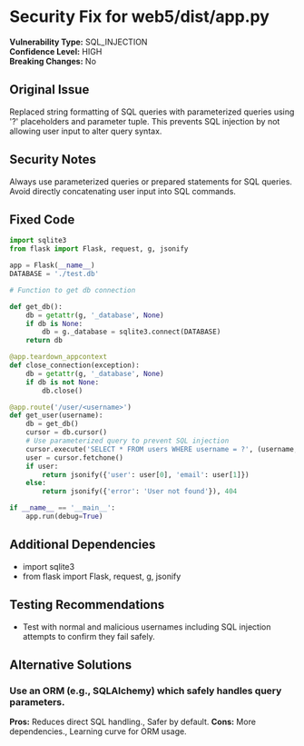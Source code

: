 # Security Fix for web5/dist/app.py

**Vulnerability Type:** SQL_INJECTION  
**Confidence Level:** HIGH  
**Breaking Changes:** No

## Original Issue
Replaced string formatting of SQL queries with parameterized queries using '?' placeholders and parameter tuple. This prevents SQL injection by not allowing user input to alter query syntax.

## Security Notes
Always use parameterized queries or prepared statements for SQL queries. Avoid directly concatenating user input into SQL commands.

## Fixed Code
```py
import sqlite3
from flask import Flask, request, g, jsonify

app = Flask(__name__)
DATABASE = './test.db'

# Function to get db connection

def get_db():
    db = getattr(g, '_database', None)
    if db is None:
        db = g._database = sqlite3.connect(DATABASE)
    return db

@app.teardown_appcontext
def close_connection(exception):
    db = getattr(g, '_database', None)
    if db is not None:
        db.close()

@app.route('/user/<username>')
def get_user(username):
    db = get_db()
    cursor = db.cursor()
    # Use parameterized query to prevent SQL injection
    cursor.execute('SELECT * FROM users WHERE username = ?', (username,))
    user = cursor.fetchone()
    if user:
        return jsonify({'user': user[0], 'email': user[1]})
    else:
        return jsonify({'error': 'User not found'}), 404

if __name__ == '__main__':
    app.run(debug=True)

```

## Additional Dependencies
- import sqlite3
- from flask import Flask, request, g, jsonify

## Testing Recommendations
- Test with normal and malicious usernames including SQL injection attempts to confirm they fail safely.

## Alternative Solutions

### Use an ORM (e.g., SQLAlchemy) which safely handles query parameters.
**Pros:** Reduces direct SQL handling., Safer by default.
**Cons:** More dependencies., Learning curve for ORM usage.

